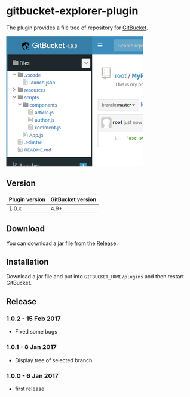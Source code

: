 gitbucket-explorer-plugin
===

The plugin provides a file tree of repository for [GitBucket](https://github.com/gitbucket/gitbucket).

![screenshot](screenshot.png)

Version
---

Plugin version|GitBucket version
:---|:---
1.0.x|4.9+

Download
---

You can download a jar file from the [Release](https://github.com/tomoki1207/gitbucket-explorer-plugin/releases).

Installation
---

Download a jar file and put into `GITBUCKET_HOME/plugins` and then restart GitBucket.

Release
---

### 1.0.2 - 15 Feb 2017

- Fixed some bugs

### 1.0.1 - 8 Jan 2017

- Display tree of selected branch

### 1.0.0 - 6 Jan 2017

- first release